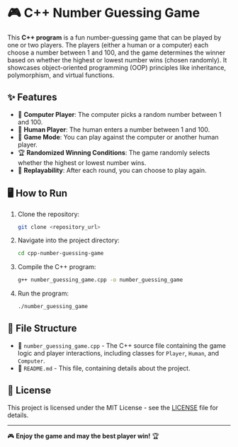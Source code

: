 # 🎮 C++ Number Guessing Game

This **C++ program** is a fun number-guessing game that can be played by one or two players. The players (either a human or a computer) each choose a number between 1 and 100, and the game determines the winner based on whether the highest or lowest number wins (chosen randomly). It showcases object-oriented programming (OOP) principles like inheritance, polymorphism, and virtual functions.

## ✨ Features  
- 🤖 **Computer Player**: The computer picks a random number between 1 and 100.
- 👤 **Human Player**: The human enters a number between 1 and 100.
- 🎲 **Game Mode**: You can play against the computer or another human player.
- 🏆 **Randomized Winning Conditions**: The game randomly selects whether the highest or lowest number wins.
- 🔄 **Replayability**: After each round, you can choose to play again.
  
## 🖥️ How to Run  

1. Clone the repository:  
    ```bash
    git clone <repository_url>
    ```  

2. Navigate into the project directory:  
    ```bash
    cd cpp-number-guessing-game
    ```  

3. Compile the C++ program:  
    ```bash
    g++ number_guessing_game.cpp -o number_guessing_game
    ```  

4. Run the program:  
    ```bash
    ./number_guessing_game
    ```  

## 📂 File Structure  

- 📜 `number_guessing_game.cpp` - The C++ source file containing the game logic and player interactions, including classes for `Player`, `Human`, and `Computer`.  
- 📖 `README.md` - This file, containing details about the project.  

## 📜 License  

This project is licensed under the MIT License - see the [LICENSE](LICENSE) file for details.  

---

🎮 **Enjoy the game and may the best player win!** 🏆
